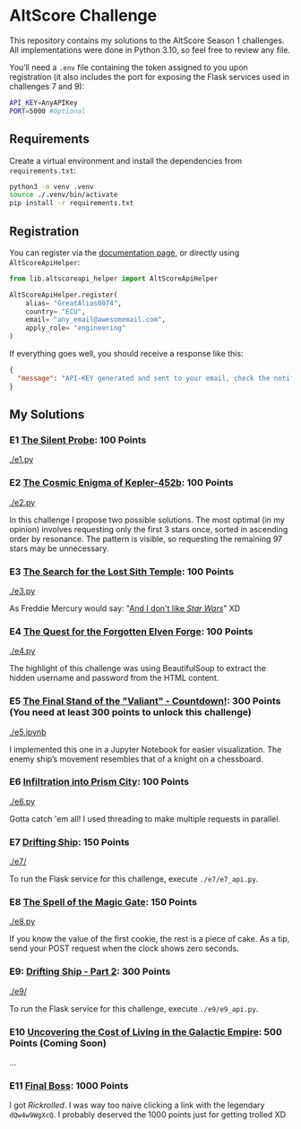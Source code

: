 # AltScore Challenge

This repository contains my solutions to the AltScore Season 1 challenges. All implementations were done in Python 3.10, so feel free to review any file.

You’ll need a `.env` file containing the token assigned to you upon registration (it also includes the port for exposing the Flask services used in challenges 7 and 9):

```bash
API_KEY=AnyAPIKey
PORT=5000 #Optional
```

## Requirements

Create a virtual environment and install the dependencies from `requirements.txt`:

```bash
python3 -m venv .venv
source ./.venv/bin/activate
pip install -r requirements.txt
```

## Registration

You can register via the [documentation page](https://makers-challenge.altscore.ai/docs#/Register/handler_v1_register_post), or directly using `AltScoreApiHelper`:

```python
from lib.altscoreapi_helper import AltScoreApiHelper

AltScoreApiHelper.register(
    alias= "GreatAlias0074",
    country= "ECU",
    email= "any_email@awesomemail.com",
    apply_role= "engineering"
)
```

If everything goes well, you should receive a response like this:

```json
{
  "message": "API-KEY generated and sent to your email, check the notifications folder"
}
```

## My Solutions

### E1 [The Silent Probe](https://makers-challenge.altscore.ai/s1e1): 100 Points

[./e1.py](./e1.py)

### E2 [The Cosmic Enigma of Kepler-452b](https://makers-challenge.altscore.ai/s1e2): 100 Points

[./e2.py](./e2.py)

In this challenge I propose two possible solutions. The most optimal (in my opinion) involves requesting only the first 3 stars once, sorted in ascending order by resonance. The pattern is visible, so requesting the remaining 97 stars may be unnecessary.

### E3 [The Search for the Lost Sith Temple](https://makers-challenge.altscore.ai/s1e3): 100 Points

[./e3.py](./e3.py)

As Freddie Mercury would say: "[And I don't like *Star Wars*](https://genius.com/1232653/Queen-bicycle-race/You-say-shark-i-say-hey-man-jaws-was-never-my-scene-and-i-dont-like-star-wars)" XD

### E4 [The Quest for the Forgotten Elven Forge](https://makers-challenge.altscore.ai/s1e4): 100 Points

[./e4.py](./e4.py)

The highlight of this challenge was using BeautifulSoup to extract the hidden username and password from the HTML content.

### E5 [The Final Stand of the "Valiant" - Countdown!](https://makers-challenge.altscore.ai/s1e5): 300 Points (You need at least 300 points to unlock this challenge)

[./e5.ipynb](./e5.ipynb)

I implemented this one in a Jupyter Notebook for easier visualization. The enemy ship’s movement resembles that of a knight on a chessboard.

### E6 [Infiltration into Prism City](https://makers-challenge.altscore.ai/s1e6): 100 Points

[./e6.py](./e6.py)

Gotta catch 'em all! I used threading to make multiple requests in parallel.

### E7 [Drifting Ship](https://makers-challenge.altscore.ai/s1e7): 150 Points

[./e7/](./e7/README.md)

To run the Flask service for this challenge, execute `./e7/e7_api.py`.

### E8 [The Spell of the Magic Gate](https://makers-challenge.altscore.ai/s1e8): 150 Points

[./e8.py](./e8.py)

If you know the value of the first cookie, the rest is a piece of cake. As a tip, send your POST request when the clock shows zero seconds.

### E9: [Drifting Ship - Part 2](https://makers-challenge.altscore.ai/s1e9): 300 Points

[./e9/](./e9/README.md)

To run the Flask service for this challenge, execute `./e9/e9_api.py`.

### E10 [Uncovering the Cost of Living in the Galactic Empire](https://makers-challenge.altscore.ai/s1e10): 500 Points (Coming Soon)

...

### E11 [Final Boss](https://www.youtube.com/watch?v=dQw4w9WgXcQ): 1000 Points

I got *Rickrolled*. I was way too naive clicking a link with the legendary `dQw4w9WgXcQ`. I probably deserved the 1000 points just for getting trolled XD